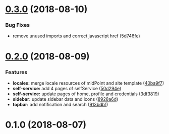 <a name="0.3.0"></a>
# [0.3.0](https://github.com/kcz/neptune/compare/v0.2.0...v0.3.0) (2018-08-10)


### Bug Fixes

* remove unused imports and correct javascript href ([5d746fe](https://github.com/kcz/neptune/commit/5d746fe))



<a name="0.2.0"></a>
# [0.2.0](https://github.com/kcz/neptune/compare/v0.1.0...v0.2.0) (2018-08-09)


### Features

* **locales:** merge locale resources of midPoint and site template ([40ba9f7](https://github.com/kcz/neptune/commit/40ba9f7))
* **self-service:** add 4 pages of selfService ([50d294e](https://github.com/kcz/neptune/commit/50d294e))
* **self-service:** update pages of home, profile and credentials ([3df3819](https://github.com/kcz/neptune/commit/3df3819))
* **sidebar:** update sidebar data and icons ([8928a6d](https://github.com/kcz/neptune/commit/8928a6d))
* **topbar:** add notification and search ([913bdb1](https://github.com/kcz/neptune/commit/913bdb1))



<a name="0.1.0"></a>
# 0.1.0 (2018-08-07)



